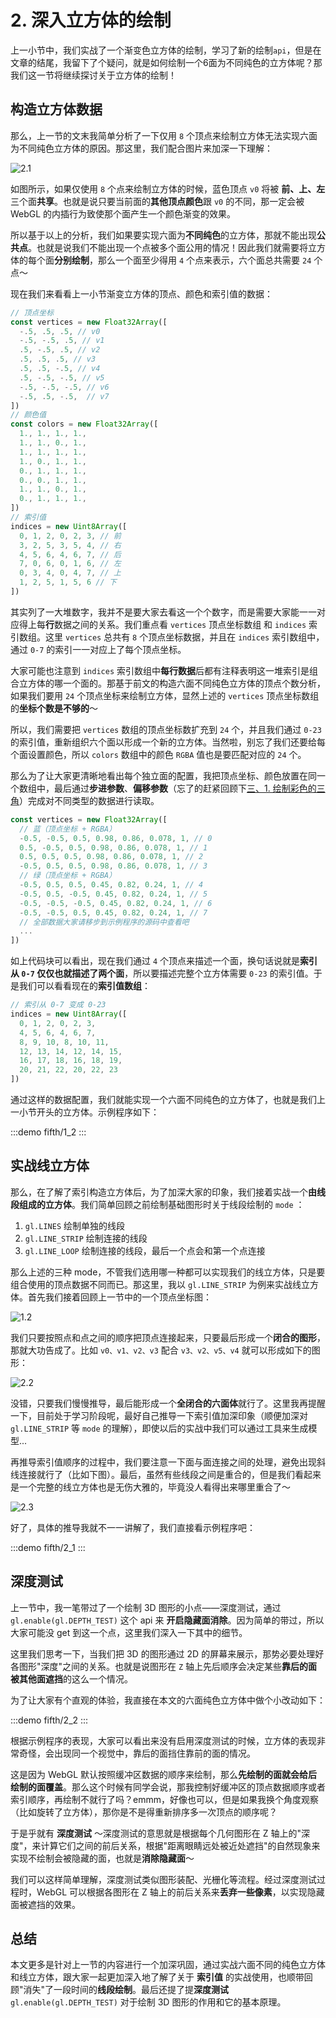 # 2. 深入立方体的绘制

上一小节中，我们实战了一个渐变色立方体的绘制，学习了新的绘制`api`，但是在文章的结尾，我留下了个疑问，就是如何绘制一个6面为不同纯色的立方体呢？那我们这一节将继续探讨关于立方体的绘制！

## 构造立方体数据

那么，上一节的文末我简单分析了一下仅用 `8` 个顶点来绘制立方体无法实现六面为不同纯色立方体的原因。那这里，我们配合图片来加深一下理解：

![2.1](../../public/images/fifth/2.1.png)

如图所示，如果仅使用 `8` 个点来绘制立方体的时候，蓝色顶点 `v0` 将被 **前、上、左** 三个面**共享**。也就是说只要当前面的**其他顶点颜色**跟 `v0` 的不同，那一定会被 WebGL 的内插行为致使那个面产生一个颜色渐变的效果。

所以基于以上的分析，我们如果要实现六面为**不同纯色**的立方体，那就不能出现**公共点**。也就是说我们不能出现一个点被多个面公用的情况！因此我们就需要将立方体的每个面**分别绘制**，那么一个面至少得用 `4` 个点来表示，六个面总共需要 `24` 个点～

现在我们来看看上一小节渐变立方体的顶点、颜色和索引值的数据：

```js
// 顶点坐标
const vertices = new Float32Array([
  -.5, .5, .5, // v0
  -.5, -.5, .5, // v1
  .5, -.5, .5, // v2
  .5, .5, .5, // v3
  .5, .5, -.5, // v4
  .5, -.5, -.5, // v5
  -.5, -.5, -.5, // v6
  -.5, .5, -.5,  // v7
])
// 颜色值
const colors = new Float32Array([
  1., 1., 1., 1.,
  1., 1., 0., 1.,
  1., 1., 1., 1.,
  1., 0., 1., 1.,
  0., 1., 1., 1.,
  0., 0., 1., 1.,
  1., 1., 0., 1.,
  0., 1., 1., 1.,
])
// 索引值
indices = new Uint8Array([
  0, 1, 2, 0, 2, 3, // 前
  3, 2, 5, 3, 5, 4, // 右
  4, 5, 6, 4, 6, 7, // 后
  7, 0, 6, 0, 1, 6, // 左
  0, 3, 4, 0, 4, 7, // 上
  1, 2, 5, 1, 5, 6 // 下
])
```

其实列了一大堆数字，我并不是要大家去看这一个个数字，而是需要大家能一一对应得上每**行**数据之间的关系。我们重点看 `vertices` 顶点坐标数组 和 `indices` 索引数组。这里 `vertices` 总共有 `8` 个顶点坐标数据，并且在 `indices` 索引数组中，通过 `0-7` 的索引一一对应上了每个顶点坐标。

大家可能也注意到 `indices` 索引数组中**每行数据**后都有注释表明这一堆索引是组合立方体的哪一个面的。那基于前文的构造六面不同纯色立方体的顶点个数分析，如果我们要用 `24` 个顶点坐标来绘制立方体，显然上述的 `vertices` 顶点坐标数组的**坐标个数是不够的**～

所以，我们需要把 `vertices` 数组的顶点坐标数扩充到 `24` 个，并且我们通过 `0-23` 的索引值，重新组织六个面以形成一个新的立方体。当然啦，别忘了我们还要给每个面设置颜色，所以 `colors` 数组中的颜色 `RGBA` 值也是要匹配对应的 `24` 个。

那么为了让大家更清晰地看出每个独立面的配置，我把顶点坐标、颜色放置在同一个数组中，最后通过**步进参数**、**偏移参数**（忘了的赶紧回顾下[三、1. 绘制彩色的三角](/content/三、WebGL颜色和纹理/1.%20绘制彩色的三角.html#gl-vertexattribpointer的神奇参数)）完成对不同类型的数据进行读取。

```js
const vertices = new Float32Array([
  // 蓝（顶点坐标 + RGBA）
  -0.5, -0.5, 0.5, 0.98, 0.86, 0.078, 1, // 0
  0.5, -0.5, 0.5, 0.98, 0.86, 0.078, 1, // 1
  0.5, 0.5, 0.5, 0.98, 0.86, 0.078, 1, // 2
  -0.5, 0.5, 0.5, 0.98, 0.86, 0.078, 1, // 3
  // 绿（顶点坐标 + RGBA）
  -0.5, 0.5, 0.5, 0.45, 0.82, 0.24, 1, // 4
  -0.5, 0.5, -0.5, 0.45, 0.82, 0.24, 1, // 5
  -0.5, -0.5, -0.5, 0.45, 0.82, 0.24, 1, // 6
  -0.5, -0.5, 0.5, 0.45, 0.82, 0.24, 1, // 7
  // 全部数据大家请移步到示例程序的源码中查看吧
  ...
])
```

如上代码块可以看出，现在我们通过 `4` 个顶点来描述一个面，换句话说就是**索引从 `0-7` 仅仅也就描述了两个面**，所以要描述完整个立方体需要 `0-23` 的索引值。于是我们可以看看现在的**索引值数组**：

```js
// 索引从 0-7 变成 0-23
indices = new Uint8Array([
  0, 1, 2, 0, 2, 3,
  4, 5, 6, 4, 6, 7,
  8, 9, 10, 8, 10, 11,
  12, 13, 14, 12, 14, 15,
  16, 17, 18, 16, 18, 19,
  20, 21, 22, 20, 22, 23
])
```

通过这样的数据配置，我们就能实现一个六面不同纯色的立方体了，也就是我们上一小节开头的立方体。示例程序如下：

:::demo
fifth/1_2
:::

## 实战线立方体

那么，在了解了索引构造立方体后，为了加深大家的印象，我们接着实战一个**由线段组成的立方体**。我们简单回顾之前绘制基础图形时关于线段绘制的 `mode` ：
1. `gl.LINES` 绘制单独的线段
2. `gl.LINE_STRIP` 绘制连接的线段
3. `gl.LINE_LOOP` 绘制连接的线段，最后一个点会和第一个点连接

那么上述的三种 mode，不管我们选用哪一种都可以实现我们的线立方体，只是要组合使用的顶点数据不同而已。那这里，我以 `gl.LINE_STRIP` 为例来实战线立方体。首先我们接着回顾上一节中的一个顶点坐标图：

![1.2](../../public/images/fifth/1.2.png)

我们只要按照点和点之间的顺序把顶点连接起来，只要最后形成一个**闭合的图形**，那就大功告成了。比如 `v0、v1、v2、v3` 配合 `v3、v2、v5、v4` 就可以形成如下的图形：

![2.2](../../public/images/fifth/2.2.png)

没错，只要我们慢慢推导，最后能形成一个**全闭合的六面体**就行了。这里我再提醒一下，目前处于学习阶段呢，最好自己推导一下索引值加深印象（顺便加深对 `gl.LINE_STRIP` 等 `mode` 的理解），即使以后的实战中我们可以通过工具来生成模型...

再推导索引值顺序的过程中，我们要注意一下面与面连接之间的处理，避免出现斜线连接就行了（比如下图）。最后，虽然有些线段之间是重合的，但是我们看起来是一个完整的线立方体也是无伤大雅的，毕竟没人看得出来哪里重合了～

![2.3](../../public/images/fifth/2.3.png)

好了，具体的推导我就不一一讲解了，我们直接看示例程序吧：

:::demo
fifth/2_1
:::

## 深度测试

上一节中，我一笔带过了一个绘制 3D 图形的小点——深度测试，通过 `gl.enable(gl.DEPTH_TEST)` 这个 api 来 **开启隐藏面消除**。因为简单的带过，所以大家可能没 get 到这一个点，这里我们深入一下其中的细节。

这里我们思考一下，当我们把 3D 的图形通过 2D 的屏幕来展示，那势必要处理好各图形"深度"之间的关系。也就是说图形在 `Z` 轴上先后顺序会决定某些**靠后的面被其他面遮挡**的这么一个情况。

为了让大家有个直观的体验，我直接在本文的六面纯色立方体中做个小改动如下：

:::demo
fifth/2_2
:::

根据示例程序的表现，大家可以看出来没有启用深度测试的时候，立方体的表现非常奇怪，会出现同一个视觉中，靠后的面挡住靠前的面的情况。

这是因为 WebGL 默认按照缓冲区数据的顺序来绘制，那么**先绘制的面就会给后绘制的面覆盖**。那么这个时候有同学会说，那我控制好缓冲区的顶点数据顺序或者索引顺序，再绘制不就行了吗？emmm，好像也可以，但是如果我换个角度观察（比如旋转了立方体），那你是不是得重新排序多一次顶点的顺序呢？

于是乎就有 **深度测试** ～深度测试的意思就是根据每个几何图形在 Z 轴上的"深度"，来计算它们之间的前后关系，根据"距离眼睛远处被近处遮挡"的自然现象来实现不绘制会被隐藏的面，也就是**消除隐藏面**～

我们可以这样简单理解，深度测试类似图形装配、光栅化等流程。经过深度测试过程时，WebGL 可以根据各图形在 Z 轴上的前后关系来**丢弃一些像素**，以实现隐藏面被遮挡的效果。

## 总结

本文更多是针对上一节的内容进行一个加深巩固，通过实战六面不同的纯色立方体和线立方体，跟大家一起更加深入地了解了关于 **索引值** 的实战使用，也顺带回顾"消失"了一段时间的**线段绘制**。最后还提了提**深度测试** `gl.enable(gl.DEPTH_TEST)` 对于绘制 3D 图形的作用和它的基本原理。
